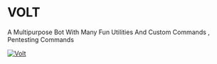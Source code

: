 # VOLT
A Multipurpose Bot With Many Fun Utilities And Custom Commands , Pentesting Commands

<a href="https://botsfordiscord.com/api/bot/716944009930473494/widget" >
  <img src="https://botsfordiscord.com/api/bot/716944009930473494/widget" alt="Volt" />
</a>
